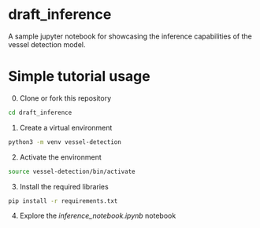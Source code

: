 # draft_inference

A sample jupyter notebook for showcasing the inference capabilities of the vessel detection model.

# Simple tutorial usage

0. Clone or fork this repository

```bash
cd draft_inference
```

1. Create a virtual environment

```bash
python3 -m venv vessel-detection
```

2. Activate the environment

```bash
source vessel-detection/bin/activate
```

3. Install the required libraries

```bash
pip install -r requirements.txt
```

4. Explore the *inference_notebook.ipynb* notebook
